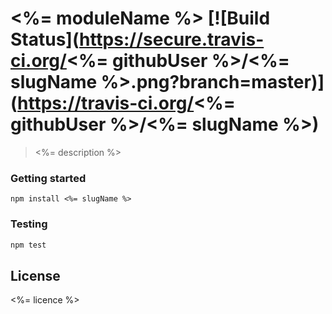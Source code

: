 # <%= moduleName %> [![Build Status](https://secure.travis-ci.org/<%= githubUser %>/<%= slugName %>.png?branch=master)](https://travis-ci.org/<%= githubUser %>/<%= slugName %>)

> <%= description %>

### Getting started

`npm install <%= slugName %>`


### Testing 

```bash
npm test
```

## License

<%= licence %>
